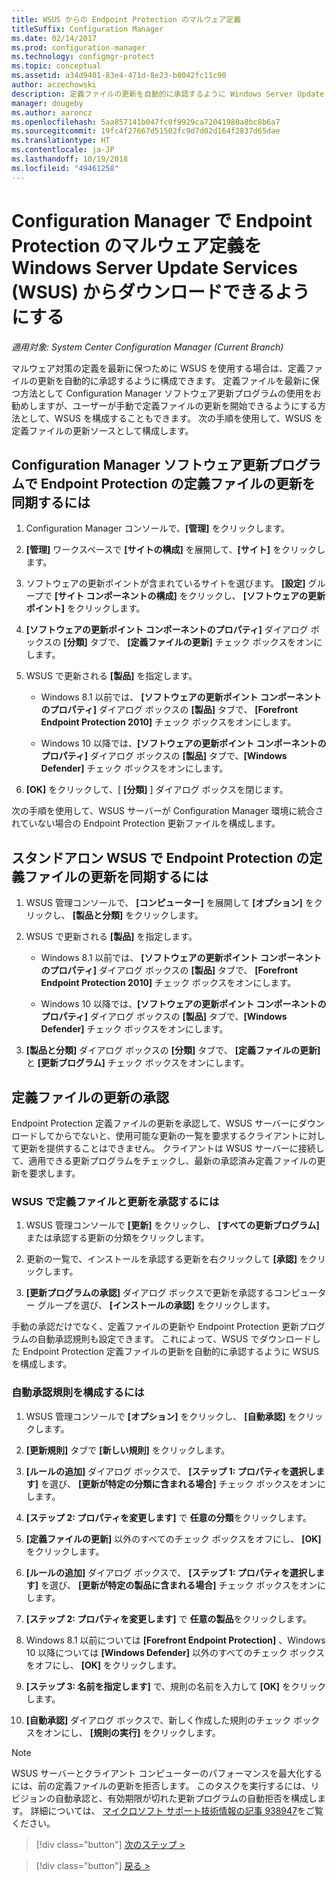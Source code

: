 ```yaml
---
title: WSUS からの Endpoint Protection のマルウェア定義
titleSuffix: Configuration Manager
ms.date: 02/14/2017
ms.prod: configuration-manager
ms.technology: configmgr-protect
ms.topic: conceptual
ms.assetid: a34d9401-83e4-471d-8e23-b8042fc11c90
author: aczechowski
description: 定義ファイルの更新を自動的に承認するように Windows Server Update Services を構成する方法を説明します。
manager: dougeby
ms.author: aaroncz
ms.openlocfilehash: 5aa857141b047fc0f9929ca72041980a8bc8b6a7
ms.sourcegitcommit: 19fc4f27667d51502fc9d7d02d164f2837d65dae
ms.translationtype: HT
ms.contentlocale: ja-JP
ms.lasthandoff: 10/19/2018
ms.locfileid: "49461258"
---
```

# <a name="enable-endpoint-protection-malware-definitions-to-download-from-windows-server-update-services-wsus-for-configuration-manager"></a>Configuration Manager で Endpoint Protection のマルウェア定義を Windows Server Update Services (WSUS) からダウンロードできるようにする

*適用対象: System Center Configuration Manager (Current Branch)*

 マルウェア対策の定義を最新に保つために WSUS を使用する場合は、定義ファイルの更新を自動的に承認するように構成できます。 定義ファイルを最新に保つ方法として Configuration Manager ソフトウェア更新プログラムの使用をお勧めしますが、ユーザーが手動で定義ファイルの更新を開始できるようにする方法として、WSUS を構成することもできます。 次の手順を使用して、WSUS を定義ファイルの更新ソースとして構成します。

## <a name="to-synchronize-endpoint-protection-definition-updates-in-configuration-manager-software-updates"></a>Configuration Manager ソフトウェア更新プログラムで Endpoint Protection の定義ファイルの更新を同期するには

1.  Configuration Manager コンソールで、**[管理]** をクリックします。

2.  **[管理]** ワークスペースで **[サイトの構成]** を展開して、**[サイト]** をクリックします。

3.  ソフトウェアの更新ポイントが含まれているサイトを選びます。 **[設定]** グループで **[サイト コンポーネントの構成]** をクリックし、 **[ソフトウェアの更新ポイント]** をクリックします。

4.  **[ソフトウェアの更新ポイント コンポーネントのプロパティ]** ダイアログ ボックスの **[分類]** タブで、 **[定義ファイルの更新]** チェック ボックスをオンにします。

5.  WSUS で更新される **[製品]** を指定します。

    -   Windows 8.1 以前では、 **[ソフトウェアの更新ポイント コンポーネントのプロパティ]** ダイアログ ボックスの **[製品]** タブで、 **[Forefront Endpoint Protection 2010]** チェック ボックスをオンにします。

    -   Windows 10 以降では、**[ソフトウェアの更新ポイント コンポーネントのプロパティ]** ダイアログ ボックスの **[製品]** タブで、**[Windows Defender]** チェック ボックスをオンにします。

6.  **[OK]** をクリックして、[ **[分類]** ] ダイアログ ボックスを閉じます。

 次の手順を使用して、WSUS サーバーが Configuration Manager 環境に統合されていない場合の Endpoint Protection 更新ファイルを構成します。

## <a name="to-synchronize-endpoint-protection-definition-updates-in-standalone-wsus"></a>スタンドアロン WSUS で Endpoint Protection の定義ファイルの更新を同期するには

1.  WSUS 管理コンソールで、 **[コンピューター]** を展開して **[オプション]** をクリックし、 **[製品と分類]** をクリックします。

2.  WSUS で更新される **[製品]** を指定します。

    -   Windows 8.1 以前では、 **[ソフトウェアの更新ポイント コンポーネントのプロパティ]** ダイアログ ボックスの **[製品]** タブで、 **[Forefront Endpoint Protection 2010]** チェック ボックスをオンにします。

    -   Windows 10 以降では、**[ソフトウェアの更新ポイント コンポーネントのプロパティ]** ダイアログ ボックスの **[製品]** タブで、**[Windows Defender]** チェック ボックスをオンにします。

3.  **[製品と分類]** ダイアログ ボックスの **[分類]** タブで、 **[定義ファイルの更新]** と **[更新プログラム]** チェック ボックスをオンにします。

## <a name="approving-definition-updates"></a>定義ファイルの更新の承認
 Endpoint Protection 定義ファイルの更新を承認して、WSUS サーバーにダウンロードしてからでないと、使用可能な更新の一覧を要求するクライアントに対して更新を提供することはできません。 クライアントは WSUS サーバーに接続して、適用できる更新プログラムをチェックし、最新の承認済み定義ファイルの更新を要求します。

### <a name="to-approve-definitions-and-updates-in-wsus"></a>WSUS で定義ファイルと更新を承認するには

1.  WSUS 管理コンソールで **[更新]** をクリックし、 **[すべての更新プログラム]** または承認する更新の分類をクリックします。

2.  更新の一覧で、インストールを承認する更新を右クリックして **[承認]** をクリックします。

3.  **[更新プログラムの承認]** ダイアログ ボックスで更新を承認するコンピューター グループを選び、 **[インストールの承認]** をクリックします。

 手動の承認だけでなく、定義ファイルの更新や Endpoint Protection 更新プログラムの自動承認規則も設定できます。 これによって、WSUS でダウンロードした Endpoint Protection 定義ファイルの更新を自動的に承認するように WSUS を構成します。

### <a name="to-configure-an-automatic-approval-rule"></a>自動承認規則を構成するには

1.  WSUS 管理コンソールで **[オプション]** をクリックし、 **[自動承認]** をクリックします。

2.  **[更新規則]** タブで **[新しい規則]** をクリックします。

3.  **[ルールの追加]** ダイアログ ボックスで、 **[ステップ 1: プロパティを選択します]** を選び、 **[更新が特定の分類に含まれる場合]** チェック ボックスをオンにします。

4.  **[ステップ 2: プロパティを変更します]** で **任意の分類**をクリックします。

5.  **[定義ファイルの更新]** 以外のすべてのチェック ボックスをオフにし、 **[OK]** をクリックします。

6.  **[ルールの追加]** ダイアログ ボックスで、 **[ステップ 1: プロパティを選択します]** を選び、 **[更新が特定の製品に含まれる場合]** チェック ボックスをオンにします。

7.  **[ステップ 2: プロパティを変更します]** で **任意の製品**をクリックします。

8.  Windows 8.1 以前については **[Forefront Endpoint Protection]** 、Windows 10 以降については **[Windows Defender]** 以外のすべてのチェック ボックスをオフにし、 **[OK]** をクリックします。

9. **[ステップ 3: 名前を指定します]** で、規則の名前を入力して **[OK]** をクリックします。

10. **[自動承認]** ダイアログ ボックスで、新しく作成した規則のチェック ボックスをオンにし、 **[規則の実行]** をクリックします。

> [!NOTE]
>  WSUS サーバーとクライアント コンピューターのパフォーマンスを最大化するには、前の定義ファイルの更新を拒否します。 このタスクを実行するには、リビジョンの自動承認と、有効期限が切れた更新プログラムの自動拒否を構成します。 詳細については、 [マイクロソフト サポート技術情報の記事 938947](http://go.microsoft.com/fwlink/p/?LinkId=204078)をご覧ください。

> [!div class="button"]
[次のステップ >](endpoint-antimalware-policies.md)

> [!div class="button"]
[戻る >](endpoint-configure-alerts.md)
